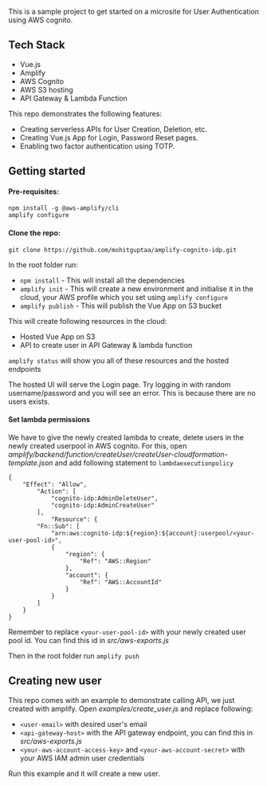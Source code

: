 This is a sample project to get started on a microsite for User Authentication using AWS cognito.

Tech Stack
----------

* Vue.js
* Amplify
* AWS Cognito
* AWS S3 hosting
* API Gateway & Lambda Function

This repo demonstrates the following features:
* Creating serverless APIs for User Creation, Deletion, etc.
* Creating Vue.js App for Login, Password Reset pages.
* Enabling two factor authentication using TOTP.

Getting started
--------------

#### Pre-requisites:
```
npm install -g @aws-amplify/cli
amplify configure
```

#### Clone the repo:
```
git clone https://github.com/mohitguptaa/amplify-cognito-idp.git
```

In the root folder run:
* `npm install` - This will install all the dependencies
*  `amplify init` - This will create a new environment and initialise it in the cloud, your AWS profile which you set using `amplify configure`
* `amplify publish` - This will publish the Vue App on S3 bucket


This will create following resources in the cloud:
* Hosted Vue App on S3
* API to create user in API Gateway & lambda function

`amplify status` will show you all of these resources and the hosted endpoints

The hosted UI will serve the Login page. Try logging in with random username/password and you will see an error. This is because there are no users exists.

#### Set lambda permissions 
We have to give the newly created lambda to create, delete users in the newly created userpool in AWS cognito. For this, open _amplify/backend/function/createUser/createUser-cloudformation-template.json_ and add following statement to `lambdaexecutionpolicy`

```
{
    "Effect": "Allow",
        "Action": [
            "cognito-idp:AdminDeleteUser",
            "cognito-idp:AdminCreateUser"
        ],
            "Resource": {
        "Fn::Sub": [
            "arn:aws:cognito-idp:${region}:${account}:userpool/<your-user-pool-id>",
            {
                "region": {
                    "Ref": "AWS::Region"
                },
                "account": {
                    "Ref": "AWS::AccountId"
                }
            }
        ]
    }
}
```

Remember to replace `<your-user-pool-id>` with your newly created user pool id. You can find this id in _src/aws-exports.js_

Then in the root folder run `amplify push`

Creating new user
-------

This repo comes with an example to demonstrate calling API, we just created with amplify. Open _examples/create_user.js_ and replace following:
* `<user-email>` with desired user's email
* `<api-gateway-host>` with the API gateway endpoint, you can find this in _src/aws-exports.js_
* `<your-aws-account-access-key>` and `<your-aws-account-secret>` with your AWS IAM admin user credentials

Run this example and it will create a new user.





